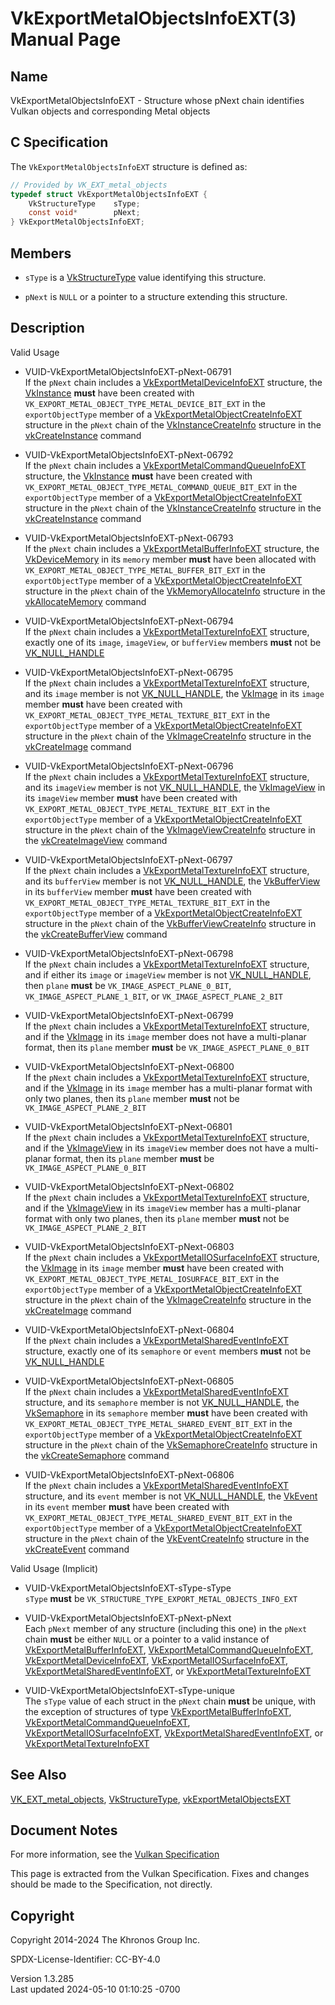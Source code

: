 # VkExportMetalObjectsInfoEXT(3) Manual Page

## Name

VkExportMetalObjectsInfoEXT - Structure whose pNext chain identifies
Vulkan objects and corresponding Metal objects



## <a href="#_c_specification" class="anchor"></a>C Specification

The `VkExportMetalObjectsInfoEXT` structure is defined as:

``` c
// Provided by VK_EXT_metal_objects
typedef struct VkExportMetalObjectsInfoEXT {
    VkStructureType    sType;
    const void*        pNext;
} VkExportMetalObjectsInfoEXT;
```

## <a href="#_members" class="anchor"></a>Members

- `sType` is a [VkStructureType](https://registry.khronos.org/vulkan/specs/1.3-extensions/man/html/VkStructureType.html) value identifying
  this structure.

- `pNext` is `NULL` or a pointer to a structure extending this
  structure.

## <a href="#_description" class="anchor"></a>Description

Valid Usage

- <a href="#VUID-VkExportMetalObjectsInfoEXT-pNext-06791"
  id="VUID-VkExportMetalObjectsInfoEXT-pNext-06791"></a>
  VUID-VkExportMetalObjectsInfoEXT-pNext-06791  
  If the `pNext` chain includes a
  [VkExportMetalDeviceInfoEXT](https://registry.khronos.org/vulkan/specs/1.3-extensions/man/html/VkExportMetalDeviceInfoEXT.html)
  structure, the [VkInstance](https://registry.khronos.org/vulkan/specs/1.3-extensions/man/html/VkInstance.html) **must** have been
  created with `VK_EXPORT_METAL_OBJECT_TYPE_METAL_DEVICE_BIT_EXT` in the
  `exportObjectType` member of a
  [VkExportMetalObjectCreateInfoEXT](https://registry.khronos.org/vulkan/specs/1.3-extensions/man/html/VkExportMetalObjectCreateInfoEXT.html)
  structure in the `pNext` chain of the
  [VkInstanceCreateInfo](https://registry.khronos.org/vulkan/specs/1.3-extensions/man/html/VkInstanceCreateInfo.html) structure in the
  [vkCreateInstance](https://registry.khronos.org/vulkan/specs/1.3-extensions/man/html/vkCreateInstance.html) command

- <a href="#VUID-VkExportMetalObjectsInfoEXT-pNext-06792"
  id="VUID-VkExportMetalObjectsInfoEXT-pNext-06792"></a>
  VUID-VkExportMetalObjectsInfoEXT-pNext-06792  
  If the `pNext` chain includes a
  [VkExportMetalCommandQueueInfoEXT](https://registry.khronos.org/vulkan/specs/1.3-extensions/man/html/VkExportMetalCommandQueueInfoEXT.html)
  structure, the [VkInstance](https://registry.khronos.org/vulkan/specs/1.3-extensions/man/html/VkInstance.html) **must** have been
  created with `VK_EXPORT_METAL_OBJECT_TYPE_METAL_COMMAND_QUEUE_BIT_EXT`
  in the `exportObjectType` member of a
  [VkExportMetalObjectCreateInfoEXT](https://registry.khronos.org/vulkan/specs/1.3-extensions/man/html/VkExportMetalObjectCreateInfoEXT.html)
  structure in the `pNext` chain of the
  [VkInstanceCreateInfo](https://registry.khronos.org/vulkan/specs/1.3-extensions/man/html/VkInstanceCreateInfo.html) structure in the
  [vkCreateInstance](https://registry.khronos.org/vulkan/specs/1.3-extensions/man/html/vkCreateInstance.html) command

- <a href="#VUID-VkExportMetalObjectsInfoEXT-pNext-06793"
  id="VUID-VkExportMetalObjectsInfoEXT-pNext-06793"></a>
  VUID-VkExportMetalObjectsInfoEXT-pNext-06793  
  If the `pNext` chain includes a
  [VkExportMetalBufferInfoEXT](https://registry.khronos.org/vulkan/specs/1.3-extensions/man/html/VkExportMetalBufferInfoEXT.html)
  structure, the [VkDeviceMemory](https://registry.khronos.org/vulkan/specs/1.3-extensions/man/html/VkDeviceMemory.html) in its `memory`
  member **must** have been allocated with
  `VK_EXPORT_METAL_OBJECT_TYPE_METAL_BUFFER_BIT_EXT` in the
  `exportObjectType` member of a
  [VkExportMetalObjectCreateInfoEXT](https://registry.khronos.org/vulkan/specs/1.3-extensions/man/html/VkExportMetalObjectCreateInfoEXT.html)
  structure in the `pNext` chain of the
  [VkMemoryAllocateInfo](https://registry.khronos.org/vulkan/specs/1.3-extensions/man/html/VkMemoryAllocateInfo.html) structure in the
  [vkAllocateMemory](https://registry.khronos.org/vulkan/specs/1.3-extensions/man/html/vkAllocateMemory.html) command

- <a href="#VUID-VkExportMetalObjectsInfoEXT-pNext-06794"
  id="VUID-VkExportMetalObjectsInfoEXT-pNext-06794"></a>
  VUID-VkExportMetalObjectsInfoEXT-pNext-06794  
  If the `pNext` chain includes a
  [VkExportMetalTextureInfoEXT](https://registry.khronos.org/vulkan/specs/1.3-extensions/man/html/VkExportMetalTextureInfoEXT.html)
  structure, exactly one of its `image`, `imageView`, or `bufferView`
  members **must** not be [VK_NULL_HANDLE](https://registry.khronos.org/vulkan/specs/1.3-extensions/man/html/VK_NULL_HANDLE.html)

- <a href="#VUID-VkExportMetalObjectsInfoEXT-pNext-06795"
  id="VUID-VkExportMetalObjectsInfoEXT-pNext-06795"></a>
  VUID-VkExportMetalObjectsInfoEXT-pNext-06795  
  If the `pNext` chain includes a
  [VkExportMetalTextureInfoEXT](https://registry.khronos.org/vulkan/specs/1.3-extensions/man/html/VkExportMetalTextureInfoEXT.html)
  structure, and its `image` member is not
  [VK_NULL_HANDLE](https://registry.khronos.org/vulkan/specs/1.3-extensions/man/html/VK_NULL_HANDLE.html), the [VkImage](https://registry.khronos.org/vulkan/specs/1.3-extensions/man/html/VkImage.html) in
  its `image` member **must** have been created with
  `VK_EXPORT_METAL_OBJECT_TYPE_METAL_TEXTURE_BIT_EXT` in the
  `exportObjectType` member of a
  [VkExportMetalObjectCreateInfoEXT](https://registry.khronos.org/vulkan/specs/1.3-extensions/man/html/VkExportMetalObjectCreateInfoEXT.html)
  structure in the `pNext` chain of the
  [VkImageCreateInfo](https://registry.khronos.org/vulkan/specs/1.3-extensions/man/html/VkImageCreateInfo.html) structure in the
  [vkCreateImage](https://registry.khronos.org/vulkan/specs/1.3-extensions/man/html/vkCreateImage.html) command

- <a href="#VUID-VkExportMetalObjectsInfoEXT-pNext-06796"
  id="VUID-VkExportMetalObjectsInfoEXT-pNext-06796"></a>
  VUID-VkExportMetalObjectsInfoEXT-pNext-06796  
  If the `pNext` chain includes a
  [VkExportMetalTextureInfoEXT](https://registry.khronos.org/vulkan/specs/1.3-extensions/man/html/VkExportMetalTextureInfoEXT.html)
  structure, and its `imageView` member is not
  [VK_NULL_HANDLE](https://registry.khronos.org/vulkan/specs/1.3-extensions/man/html/VK_NULL_HANDLE.html), the
  [VkImageView](https://registry.khronos.org/vulkan/specs/1.3-extensions/man/html/VkImageView.html) in its `imageView` member **must**
  have been created with
  `VK_EXPORT_METAL_OBJECT_TYPE_METAL_TEXTURE_BIT_EXT` in the
  `exportObjectType` member of a
  [VkExportMetalObjectCreateInfoEXT](https://registry.khronos.org/vulkan/specs/1.3-extensions/man/html/VkExportMetalObjectCreateInfoEXT.html)
  structure in the `pNext` chain of the
  [VkImageViewCreateInfo](https://registry.khronos.org/vulkan/specs/1.3-extensions/man/html/VkImageViewCreateInfo.html) structure in the
  [vkCreateImageView](https://registry.khronos.org/vulkan/specs/1.3-extensions/man/html/vkCreateImageView.html) command

- <a href="#VUID-VkExportMetalObjectsInfoEXT-pNext-06797"
  id="VUID-VkExportMetalObjectsInfoEXT-pNext-06797"></a>
  VUID-VkExportMetalObjectsInfoEXT-pNext-06797  
  If the `pNext` chain includes a
  [VkExportMetalTextureInfoEXT](https://registry.khronos.org/vulkan/specs/1.3-extensions/man/html/VkExportMetalTextureInfoEXT.html)
  structure, and its `bufferView` member is not
  [VK_NULL_HANDLE](https://registry.khronos.org/vulkan/specs/1.3-extensions/man/html/VK_NULL_HANDLE.html), the
  [VkBufferView](https://registry.khronos.org/vulkan/specs/1.3-extensions/man/html/VkBufferView.html) in its `bufferView` member **must**
  have been created with
  `VK_EXPORT_METAL_OBJECT_TYPE_METAL_TEXTURE_BIT_EXT` in the
  `exportObjectType` member of a
  [VkExportMetalObjectCreateInfoEXT](https://registry.khronos.org/vulkan/specs/1.3-extensions/man/html/VkExportMetalObjectCreateInfoEXT.html)
  structure in the `pNext` chain of the
  [VkBufferViewCreateInfo](https://registry.khronos.org/vulkan/specs/1.3-extensions/man/html/VkBufferViewCreateInfo.html) structure in the
  [vkCreateBufferView](https://registry.khronos.org/vulkan/specs/1.3-extensions/man/html/vkCreateBufferView.html) command

- <a href="#VUID-VkExportMetalObjectsInfoEXT-pNext-06798"
  id="VUID-VkExportMetalObjectsInfoEXT-pNext-06798"></a>
  VUID-VkExportMetalObjectsInfoEXT-pNext-06798  
  If the `pNext` chain includes a
  [VkExportMetalTextureInfoEXT](https://registry.khronos.org/vulkan/specs/1.3-extensions/man/html/VkExportMetalTextureInfoEXT.html)
  structure, and if either its `image` or `imageView` member is not
  [VK_NULL_HANDLE](https://registry.khronos.org/vulkan/specs/1.3-extensions/man/html/VK_NULL_HANDLE.html), then `plane` **must** be
  `VK_IMAGE_ASPECT_PLANE_0_BIT`, `VK_IMAGE_ASPECT_PLANE_1_BIT`, or
  `VK_IMAGE_ASPECT_PLANE_2_BIT`

- <a href="#VUID-VkExportMetalObjectsInfoEXT-pNext-06799"
  id="VUID-VkExportMetalObjectsInfoEXT-pNext-06799"></a>
  VUID-VkExportMetalObjectsInfoEXT-pNext-06799  
  If the `pNext` chain includes a
  [VkExportMetalTextureInfoEXT](https://registry.khronos.org/vulkan/specs/1.3-extensions/man/html/VkExportMetalTextureInfoEXT.html)
  structure, and if the [VkImage](https://registry.khronos.org/vulkan/specs/1.3-extensions/man/html/VkImage.html) in its `image` member
  does not have a multi-planar format, then its `plane` member **must**
  be `VK_IMAGE_ASPECT_PLANE_0_BIT`

- <a href="#VUID-VkExportMetalObjectsInfoEXT-pNext-06800"
  id="VUID-VkExportMetalObjectsInfoEXT-pNext-06800"></a>
  VUID-VkExportMetalObjectsInfoEXT-pNext-06800  
  If the `pNext` chain includes a
  [VkExportMetalTextureInfoEXT](https://registry.khronos.org/vulkan/specs/1.3-extensions/man/html/VkExportMetalTextureInfoEXT.html)
  structure, and if the [VkImage](https://registry.khronos.org/vulkan/specs/1.3-extensions/man/html/VkImage.html) in its `image` member
  has a multi-planar format with only two planes, then its `plane`
  member **must** not be `VK_IMAGE_ASPECT_PLANE_2_BIT`

- <a href="#VUID-VkExportMetalObjectsInfoEXT-pNext-06801"
  id="VUID-VkExportMetalObjectsInfoEXT-pNext-06801"></a>
  VUID-VkExportMetalObjectsInfoEXT-pNext-06801  
  If the `pNext` chain includes a
  [VkExportMetalTextureInfoEXT](https://registry.khronos.org/vulkan/specs/1.3-extensions/man/html/VkExportMetalTextureInfoEXT.html)
  structure, and if the [VkImageView](https://registry.khronos.org/vulkan/specs/1.3-extensions/man/html/VkImageView.html) in its
  `imageView` member does not have a multi-planar format, then its
  `plane` member **must** be `VK_IMAGE_ASPECT_PLANE_0_BIT`

- <a href="#VUID-VkExportMetalObjectsInfoEXT-pNext-06802"
  id="VUID-VkExportMetalObjectsInfoEXT-pNext-06802"></a>
  VUID-VkExportMetalObjectsInfoEXT-pNext-06802  
  If the `pNext` chain includes a
  [VkExportMetalTextureInfoEXT](https://registry.khronos.org/vulkan/specs/1.3-extensions/man/html/VkExportMetalTextureInfoEXT.html)
  structure, and if the [VkImageView](https://registry.khronos.org/vulkan/specs/1.3-extensions/man/html/VkImageView.html) in its
  `imageView` member has a multi-planar format with only two planes,
  then its `plane` member **must** not be `VK_IMAGE_ASPECT_PLANE_2_BIT`

- <a href="#VUID-VkExportMetalObjectsInfoEXT-pNext-06803"
  id="VUID-VkExportMetalObjectsInfoEXT-pNext-06803"></a>
  VUID-VkExportMetalObjectsInfoEXT-pNext-06803  
  If the `pNext` chain includes a
  [VkExportMetalIOSurfaceInfoEXT](https://registry.khronos.org/vulkan/specs/1.3-extensions/man/html/VkExportMetalIOSurfaceInfoEXT.html)
  structure, the [VkImage](https://registry.khronos.org/vulkan/specs/1.3-extensions/man/html/VkImage.html) in its `image` member **must**
  have been created with
  `VK_EXPORT_METAL_OBJECT_TYPE_METAL_IOSURFACE_BIT_EXT` in the
  `exportObjectType` member of a
  [VkExportMetalObjectCreateInfoEXT](https://registry.khronos.org/vulkan/specs/1.3-extensions/man/html/VkExportMetalObjectCreateInfoEXT.html)
  structure in the `pNext` chain of the
  [VkImageCreateInfo](https://registry.khronos.org/vulkan/specs/1.3-extensions/man/html/VkImageCreateInfo.html) structure in the
  [vkCreateImage](https://registry.khronos.org/vulkan/specs/1.3-extensions/man/html/vkCreateImage.html) command

- <a href="#VUID-VkExportMetalObjectsInfoEXT-pNext-06804"
  id="VUID-VkExportMetalObjectsInfoEXT-pNext-06804"></a>
  VUID-VkExportMetalObjectsInfoEXT-pNext-06804  
  If the `pNext` chain includes a
  [VkExportMetalSharedEventInfoEXT](https://registry.khronos.org/vulkan/specs/1.3-extensions/man/html/VkExportMetalSharedEventInfoEXT.html)
  structure, exactly one of its `semaphore` or `event` members **must**
  not be [VK_NULL_HANDLE](https://registry.khronos.org/vulkan/specs/1.3-extensions/man/html/VK_NULL_HANDLE.html)

- <a href="#VUID-VkExportMetalObjectsInfoEXT-pNext-06805"
  id="VUID-VkExportMetalObjectsInfoEXT-pNext-06805"></a>
  VUID-VkExportMetalObjectsInfoEXT-pNext-06805  
  If the `pNext` chain includes a
  [VkExportMetalSharedEventInfoEXT](https://registry.khronos.org/vulkan/specs/1.3-extensions/man/html/VkExportMetalSharedEventInfoEXT.html)
  structure, and its `semaphore` member is not
  [VK_NULL_HANDLE](https://registry.khronos.org/vulkan/specs/1.3-extensions/man/html/VK_NULL_HANDLE.html), the
  [VkSemaphore](https://registry.khronos.org/vulkan/specs/1.3-extensions/man/html/VkSemaphore.html) in its `semaphore` member **must**
  have been created with
  `VK_EXPORT_METAL_OBJECT_TYPE_METAL_SHARED_EVENT_BIT_EXT` in the
  `exportObjectType` member of a
  [VkExportMetalObjectCreateInfoEXT](https://registry.khronos.org/vulkan/specs/1.3-extensions/man/html/VkExportMetalObjectCreateInfoEXT.html)
  structure in the `pNext` chain of the
  [VkSemaphoreCreateInfo](https://registry.khronos.org/vulkan/specs/1.3-extensions/man/html/VkSemaphoreCreateInfo.html) structure in the
  [vkCreateSemaphore](https://registry.khronos.org/vulkan/specs/1.3-extensions/man/html/vkCreateSemaphore.html) command

- <a href="#VUID-VkExportMetalObjectsInfoEXT-pNext-06806"
  id="VUID-VkExportMetalObjectsInfoEXT-pNext-06806"></a>
  VUID-VkExportMetalObjectsInfoEXT-pNext-06806  
  If the `pNext` chain includes a
  [VkExportMetalSharedEventInfoEXT](https://registry.khronos.org/vulkan/specs/1.3-extensions/man/html/VkExportMetalSharedEventInfoEXT.html)
  structure, and its `event` member is not
  [VK_NULL_HANDLE](https://registry.khronos.org/vulkan/specs/1.3-extensions/man/html/VK_NULL_HANDLE.html), the [VkEvent](https://registry.khronos.org/vulkan/specs/1.3-extensions/man/html/VkEvent.html) in
  its `event` member **must** have been created with
  `VK_EXPORT_METAL_OBJECT_TYPE_METAL_SHARED_EVENT_BIT_EXT` in the
  `exportObjectType` member of a
  [VkExportMetalObjectCreateInfoEXT](https://registry.khronos.org/vulkan/specs/1.3-extensions/man/html/VkExportMetalObjectCreateInfoEXT.html)
  structure in the `pNext` chain of the
  [VkEventCreateInfo](https://registry.khronos.org/vulkan/specs/1.3-extensions/man/html/VkEventCreateInfo.html) structure in the
  [vkCreateEvent](https://registry.khronos.org/vulkan/specs/1.3-extensions/man/html/vkCreateEvent.html) command

Valid Usage (Implicit)

- <a href="#VUID-VkExportMetalObjectsInfoEXT-sType-sType"
  id="VUID-VkExportMetalObjectsInfoEXT-sType-sType"></a>
  VUID-VkExportMetalObjectsInfoEXT-sType-sType  
  `sType` **must** be `VK_STRUCTURE_TYPE_EXPORT_METAL_OBJECTS_INFO_EXT`

- <a href="#VUID-VkExportMetalObjectsInfoEXT-pNext-pNext"
  id="VUID-VkExportMetalObjectsInfoEXT-pNext-pNext"></a>
  VUID-VkExportMetalObjectsInfoEXT-pNext-pNext  
  Each `pNext` member of any structure (including this one) in the
  `pNext` chain **must** be either `NULL` or a pointer to a valid
  instance of
  [VkExportMetalBufferInfoEXT](https://registry.khronos.org/vulkan/specs/1.3-extensions/man/html/VkExportMetalBufferInfoEXT.html),
  [VkExportMetalCommandQueueInfoEXT](https://registry.khronos.org/vulkan/specs/1.3-extensions/man/html/VkExportMetalCommandQueueInfoEXT.html),
  [VkExportMetalDeviceInfoEXT](https://registry.khronos.org/vulkan/specs/1.3-extensions/man/html/VkExportMetalDeviceInfoEXT.html),
  [VkExportMetalIOSurfaceInfoEXT](https://registry.khronos.org/vulkan/specs/1.3-extensions/man/html/VkExportMetalIOSurfaceInfoEXT.html),
  [VkExportMetalSharedEventInfoEXT](https://registry.khronos.org/vulkan/specs/1.3-extensions/man/html/VkExportMetalSharedEventInfoEXT.html),
  or [VkExportMetalTextureInfoEXT](https://registry.khronos.org/vulkan/specs/1.3-extensions/man/html/VkExportMetalTextureInfoEXT.html)

- <a href="#VUID-VkExportMetalObjectsInfoEXT-sType-unique"
  id="VUID-VkExportMetalObjectsInfoEXT-sType-unique"></a>
  VUID-VkExportMetalObjectsInfoEXT-sType-unique  
  The `sType` value of each struct in the `pNext` chain **must** be
  unique, with the exception of structures of type
  [VkExportMetalBufferInfoEXT](https://registry.khronos.org/vulkan/specs/1.3-extensions/man/html/VkExportMetalBufferInfoEXT.html),
  [VkExportMetalCommandQueueInfoEXT](https://registry.khronos.org/vulkan/specs/1.3-extensions/man/html/VkExportMetalCommandQueueInfoEXT.html),
  [VkExportMetalIOSurfaceInfoEXT](https://registry.khronos.org/vulkan/specs/1.3-extensions/man/html/VkExportMetalIOSurfaceInfoEXT.html),
  [VkExportMetalSharedEventInfoEXT](https://registry.khronos.org/vulkan/specs/1.3-extensions/man/html/VkExportMetalSharedEventInfoEXT.html),
  or [VkExportMetalTextureInfoEXT](https://registry.khronos.org/vulkan/specs/1.3-extensions/man/html/VkExportMetalTextureInfoEXT.html)

## <a href="#_see_also" class="anchor"></a>See Also

[VK_EXT_metal_objects](https://registry.khronos.org/vulkan/specs/1.3-extensions/man/html/VK_EXT_metal_objects.html),
[VkStructureType](https://registry.khronos.org/vulkan/specs/1.3-extensions/man/html/VkStructureType.html),
[vkExportMetalObjectsEXT](https://registry.khronos.org/vulkan/specs/1.3-extensions/man/html/vkExportMetalObjectsEXT.html)

## <a href="#_document_notes" class="anchor"></a>Document Notes

For more information, see the <a
href="https://registry.khronos.org/vulkan/specs/1.3-extensions/html/vkspec.html#VkExportMetalObjectsInfoEXT"
target="_blank" rel="noopener">Vulkan Specification</a>

This page is extracted from the Vulkan Specification. Fixes and changes
should be made to the Specification, not directly.

## <a href="#_copyright" class="anchor"></a>Copyright

Copyright 2014-2024 The Khronos Group Inc.

SPDX-License-Identifier: CC-BY-4.0

Version 1.3.285  
Last updated 2024-05-10 01:10:25 -0700
